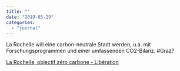 ```yaml
---
title: ""
date: "2019-05-29"
categories: 
  - "journal"
---
```


La Rochelle will eine carbon-neutrale Stadt werden, u.a. mit Forschungsprogrammen und einer umfassenden CO2-Bilanz. #Graz?

[La Rochelle, objectif zéro carbone - Libération](https://www.liberation.fr/france/2019/05/29/la-rochelle-objectif-zero-carbone_1724677)
